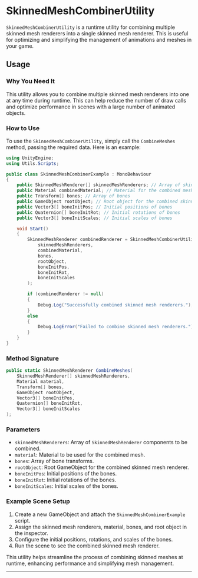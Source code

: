 # SkinnedMeshCombinerUtility

`SkinnedMeshCombinerUtility` is a runtime utility for combining multiple skinned mesh renderers into a single skinned mesh renderer. This is useful for optimizing and simplifying the management of animations and meshes in your game.

## Usage

### Why You Need It

This utility allows you to combine multiple skinned mesh renderers into one at any time during runtime. This can help reduce the number of draw calls and optimize performance in scenes with a large number of animated objects.

### How to Use

To use the `SkinnedMeshCombinerUtility`, simply call the `CombineMeshes` method, passing the required data. Here is an example:

```csharp
using UnityEngine;
using Utils.Scripts;

public class SkinnedMeshCombinerExample : MonoBehaviour
{
    public SkinnedMeshRenderer[] skinnedMeshRenderers; // Array of skinned mesh renderers to combine
    public Material combinedMaterial; // Material for the combined mesh
    public Transform[] bones; // Array of bones
    public GameObject rootObject; // Root object for the combined skinned mesh renderer
    public Vector3[] boneInitPos; // Initial positions of bones
    public Quaternion[] boneInitRot; // Initial rotations of bones
    public Vector3[] boneInitScales; // Initial scales of bones

    void Start()
    {
        SkinnedMeshRenderer combinedRenderer = SkinnedMeshCombinerUtility.CombineMeshes(
            skinnedMeshRenderers,
            combinedMaterial,
            bones,
            rootObject,
            boneInitPos,
            boneInitRot,
            boneInitScales
        );

        if (combinedRenderer != null)
        {
            Debug.Log("Successfully combined skinned mesh renderers.");
        }
        else
        {
            Debug.LogError("Failed to combine skinned mesh renderers.");
        }
    }
}
```

### Method Signature

```csharp
public static SkinnedMeshRenderer CombineMeshes(
    SkinnedMeshRenderer[] skinnedMeshRenderers,
    Material material,
    Transform[] bones,
    GameObject rootObject,
    Vector3[] boneInitPos,
    Quaternion[] boneInitRot,
    Vector3[] boneInitScales
);
```

### Parameters

- `skinnedMeshRenderers`: Array of `SkinnedMeshRenderer` components to be combined.
- `material`: Material to be used for the combined mesh.
- `bones`: Array of bone transforms.
- `rootObject`: Root GameObject for the combined skinned mesh renderer.
- `boneInitPos`: Initial positions of the bones.
- `boneInitRot`: Initial rotations of the bones.
- `boneInitScales`: Initial scales of the bones.

### Example Scene Setup

1. Create a new GameObject and attach the `SkinnedMeshCombinerExample` script.
2. Assign the skinned mesh renderers, material, bones, and root object in the inspector.
3. Configure the initial positions, rotations, and scales of the bones.
4. Run the scene to see the combined skinned mesh renderer.

This utility helps streamline the process of combining skinned meshes at runtime, enhancing performance and simplifying mesh management.

---
